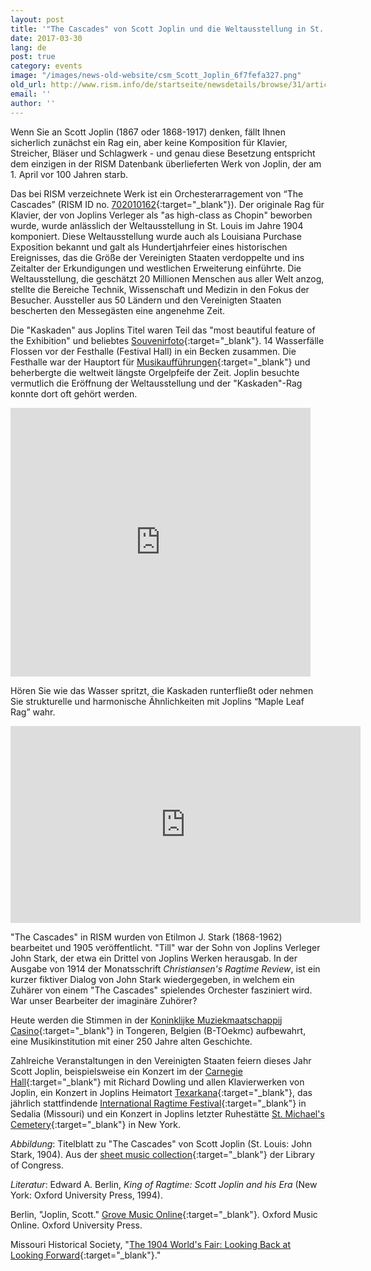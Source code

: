 ```yaml
---
layout: post
title: '"The Cascades" von Scott Joplin und die Weltausstellung in St. Louis'
date: 2017-03-30
lang: de
post: true
category: events
image: "/images/news-old-website/csm_Scott_Joplin_6f7fefa327.png"
old_url: http://www.rism.info/de/startseite/newsdetails/browse/31/article/64/scott-joplins-the-cascades-and-the-st-louis-worlds-fair.html
email: ''
author: ''
---
```


Wenn Sie an Scott Joplin (1867 oder 1868-1917) denken, fällt Ihnen sicherlich zunächst ein Rag ein, aber keine Komposition für Klavier, Streicher, Bläser und Schlagwerk - und genau diese Besetzung entspricht dem einzigen in der RISM Datenbank überlieferten Werk von Joplin, der am 1. April vor 100 Jahren starb.

Das bei RISM verzeichnete Werk ist ein Orchesterarragement von “The Cascades” (RISM ID no. [702010162](https://opac.rism.info/search?id=702010162){:target="_blank"}). Der originale Rag für Klavier, der von Joplins Verleger als "as high-class as Chopin" beworben wurde, wurde anlässlich der Weltausstellung in St. Louis im Jahre 1904 komponiert. Diese Weltausstellung wurde auch als Louisiana Purchase Exposition bekannt und galt als Hundertjahrfeier eines historischen Ereignisses, das die Größe der Vereinigten Staaten verdoppelte und ins Zeitalter der Erkundigungen und westlichen Erweiterung einführte. Die Weltausstellung, die geschätzt 20 Millionen Menschen aus aller Welt anzog, stellte die Bereiche Technik, Wissenschaft und Medizin in den Fokus der Besucher. Aussteller aus 50 Ländern und den Vereinigten Staaten bescherten den Messegästen eine angenehme Zeit.

Die "Kaskaden" aus Joplins Titel waren Teil das "most beautiful feature of the Exhibition" und beliebtes [Souvenirfoto](https://archive.org/details/worldsfairlouisi01newy){:target="_blank"}. 14 Wasserfälle Flossen vor der Festhalle (Festival Hall) in ein Becken zusammen. Die Festhalle war der Hauptort für [Musikaufführungen](https://archive.org/stream/worldsfairatstlo00stlo#page/n5/mode/2up){:target="_blank"} und beherbergte die weltweit längste Orgelpfeife der Zeit. Joplin besuchte vermutlich die Eröffnung der Weltausstellung und der "Kaskaden"-Rag konnte dort oft gehört werden.

<iframe src="https://archive.org/stream/worldsfairlouisi01newy?ui=embed#page/n3/mode/2up" width="480px" height="430px" frameborder="0"></iframe>

Hören Sie wie das Wasser spritzt, die Kaskaden runterfließt oder nehmen Sie strukturelle und harmonische Ähnlichkeiten mit Joplins “Maple Leaf Rag” wahr.

<iframe width="560" height="315" src="https://www.youtube.com/embed/XkM7mJwvnt0?start=29" frameborder="0" allowfullscreen></iframe>


"The Cascades" in RISM wurden von Etilmon J. Stark (1868-1962) bearbeitet und 1905 veröffentlicht. "Till" war der Sohn von Joplins Verleger John Stark, der etwa ein Drittel von Joplins Werken herausgab. In der Ausgabe von 1914 der Monatsschrift _Christiansen's Ragtime Review_, ist ein kurzer fiktiver Dialog von John Stark wiedergegeben, in welchem ein Zuhärer von einem "The Cascades" spielendes Orchester fasziniert wird. War unser Bearbeiter der imaginäre Zuhörer?

Heute werden die Stimmen in der [Koninklijke Muziekmaatschappij Casino](http://www.casinotongeren.be/muziek-menu){:target="_blank"} in Tongeren, Belgien (B-TOekmc) aufbewahrt, eine Musikinstitution mit einer 250 Jahre alten Geschichte.

Zahlreiche Veranstaltungen in den Vereinigten Staaten feiern dieses Jahr Scott Joplin, beispielsweise ein Konzert im der [Carnegie Hall](http://www.scottjoplin.org/news/great-scott-a-joplin-centennial-celebration){:target="_blank"} mit ​Richard Dowling und allen Klavierwerken von Joplin, ein Konzert in Joplins Heimatort [Texarkana](http://www.arkansas.com/event/scott-joplin-international-centennial-celebra/148518){:target="_blank"}, das jährlich stattfindende [International Ragtime Festival](http://www.scottjoplin.org/){:target="_blank"} in Sedalia (Missouri) und ein Konzert in Joplins letzter Ruhestätte [St. Michael's Cemetery](http://stmichaelscemetery.com/scott-joplin/){:target="_blank"} in New York.

_Abbildung_: Titelblatt zu "The Cascades" von Scott Joplin (St. Louis: John Stark, 1904). Aus der [sheet music collection](https://www.loc.gov/item/ihas.200033247/){:target="_blank"} der Library of Congress.

_Literatur_:
Edward A. Berlin, _King of Ragtime: Scott Joplin and his Era_ (New York: Oxford University Press, 1994).

Berlin, "Joplin, Scott." [Grove Music Online](http://www.oxfordmusiconline.com/subscriber/article/grove/music/A2253061){:target="_blank"}. Oxford Music Online. Oxford University Press.

Missouri Historical Society, "[The 1904 World's Fair: Looking Back at Looking Forward](http://mohistory.org/exhibits/Fair/WF/HTML/Overview/index.html){:target="_blank"}."